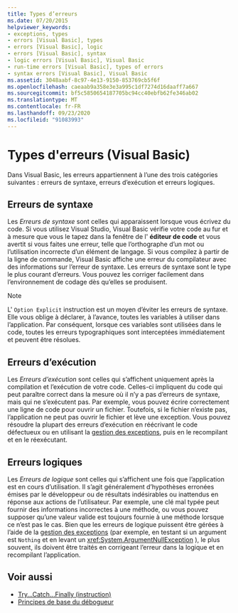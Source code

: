 ```yaml
---
title: Types d’erreurs
ms.date: 07/20/2015
helpviewer_keywords:
- exceptions, types
- errors [Visual Basic], types
- errors [Visual Basic], logic
- errors [Visual Basic], syntax
- logic errors [Visual Basic], Visual Basic
- run-time errors [Visual Basic], types of errors
- syntax errors [Visual Basic], Visual Basic
ms.assetid: 3048aabf-8c97-4e13-9150-853769cb5f6f
ms.openlocfilehash: caeaab9a358e3e3a995c1df7274d16daaff7a667
ms.sourcegitcommit: bf5c5850654187705bc94cc40ebfb62fe346ab02
ms.translationtype: MT
ms.contentlocale: fr-FR
ms.lasthandoff: 09/23/2020
ms.locfileid: "91083993"
---
```

# <a name="error-types-visual-basic"></a>Types d'erreurs (Visual Basic)

Dans Visual Basic, les erreurs appartiennent à l’une des trois catégories suivantes : erreurs de syntaxe, erreurs d’exécution et erreurs logiques.

## <a name="syntax-errors"></a>Erreurs de syntaxe

 Les *Erreurs de syntaxe* sont celles qui apparaissent lorsque vous écrivez du code. Si vous utilisez Visual Studio, Visual Basic vérifie votre code au fur et à mesure que vous le tapez dans la fenêtre de l' **éditeur de code** et vous avertit si vous faites une erreur, telle que l’orthographe d’un mot ou l’utilisation incorrecte d’un élément de langage. Si vous compilez à partir de la ligne de commande, Visual Basic affiche une erreur du compilateur avec des informations sur l’erreur de syntaxe. Les erreurs de syntaxe sont le type le plus courant d’erreurs. Vous pouvez les corriger facilement dans l’environnement de codage dès qu’elles se produisent.

> [!NOTE]
> L' `Option Explicit` instruction est un moyen d’éviter les erreurs de syntaxe. Elle vous oblige à déclarer, à l’avance, toutes les variables à utiliser dans l’application. Par conséquent, lorsque ces variables sont utilisées dans le code, toutes les erreurs typographiques sont interceptées immédiatement et peuvent être résolues.

## <a name="run-time-errors"></a>Erreurs d’exécution

 Les *Erreurs d’exécution* sont celles qui s’affichent uniquement après la compilation et l’exécution de votre code. Celles-ci impliquent du code qui peut paraître correct dans la mesure où il n’y a pas d’erreurs de syntaxe, mais qui ne s’exécutent pas. Par exemple, vous pouvez écrire correctement une ligne de code pour ouvrir un fichier. Toutefois, si le fichier n’existe pas, l’application ne peut pas ouvrir le fichier et lève une exception. Vous pouvez résoudre la plupart des erreurs d’exécution en réécrivant le code défectueux ou en utilisant la [gestion des exceptions](../../language-reference/statements/try-catch-finally-statement.md), puis en le recompilant et en le réexécutant.
  
## <a name="logic-errors"></a>Erreurs logiques

 Les *Erreurs de logique* sont celles qui s’affichent une fois que l’application est en cours d’utilisation. Il s’agit généralement d’hypothèses erronées émises par le développeur ou de résultats indésirables ou inattendus en réponse aux actions de l’utilisateur. Par exemple, une clé mal typée peut fournir des informations incorrectes à une méthode, ou vous pouvez supposer qu’une valeur valide est toujours fournie à une méthode lorsque ce n’est pas le cas. Bien que les erreurs de logique puissent être gérées à l’aide de la [gestion des exceptions](../../language-reference/statements/try-catch-finally-statement.md) (par exemple, en testant si un argument est `Nothing` et en levant un <xref:System.ArgumentNullException> ), le plus souvent, ils doivent être traités en corrigeant l’erreur dans la logique et en recompilant l’application.

## <a name="see-also"></a>Voir aussi

- [Try...Catch...Finally (instruction)](../../language-reference/statements/try-catch-finally-statement.md)
- [Principes de base du débogueur](/visualstudio/debugger/debugger-feature-tour)
